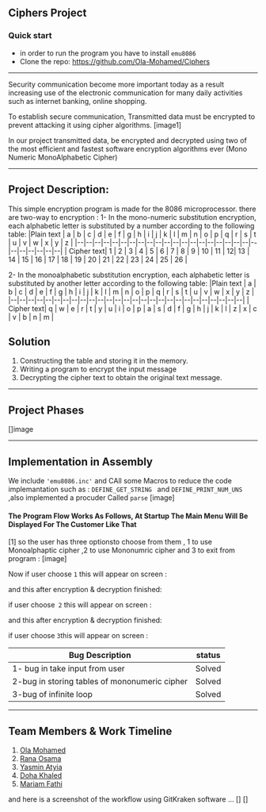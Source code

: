
## Ciphers Project


### Quick start

- in order to run the program you have to install `emu8086`
- Clone the repo: https://github.com/Ola-Mohamed/Ciphers

____________________________________________________________________________________
 Security communication become more important today as a result increasing use of the electronic communication for many daily activities such as internet banking, online shopping.

To establish secure communication, Transmitted data must be encrypted to prevent attacking it using cipher algorithms.
[image1]


In our project transmitted data, be encrypted and decrypted using two of the most efficient and fastest software encryption algorithms ever (Mono Numeric MonoAlphabetic Cipher)
____________________________________________________________________________________

## Project Description:
This simple encryption program is made for the 8086 microprocessor.
there are two-way to encryption :
1- In the mono-numeric substitution encryption, each alphabetic letter is substituted by a number according to the following table:
|Plain text  | a | b | c | d | e | f | g | h | i | j | k | l | m | n | o | p | q | r | s | t | u | v | w | x | y | z |
|--|--|--|--|--|--|--|--|--|--|--|--|--|--|--|--|--|--|--|--|--|--|--|--|--|--|--|
|  Cipher text| 1 | 2 | 3 | 4 | 5 | 6 | 7 | 8 | 9 | 10 | 11 | 12| 13 | 14 | 15 | 16 | 17 | 18 | 19 | 20 | 21 | 22 | 23 | 24 | 25 | 26 |

2- In the monoalphabetic substitution encryption, each alphabetic letter is substituted by another letter according to the following table:
|Plain text  | a | b | c | d | e | f | g | h | i | j | k | l | m | n | o | p | q | r | s | t | u | v | w | x | y | z |
|--|--|--|--|--|--|--|--|--|--|--|--|--|--|--|--|--|--|--|--|--|--|--|--|--|--|--|
|  Cipher text| q | w | e | r | t | y | u | i | o | p | a | s | d | f | g | h | j | k | l | z | x | c | v | b | n | m |

## Solution
1. Constructing the table and storing it in the memory.
2. Writing a program to encrypt the input message
3. Decrypting the cipher text to obtain the original text message.

____________________________________________________________________________________
## Project Phases
[]image

____________________________________________________________________________________
## Implementation in Assembly
We include `'emu8086.inc'` and CAll some Macros to reduce the code implemantation
such as : `DEFINE_GET_STRING `  and   `DEFINE_PRINT_NUM_UNS ` ,also implemented a procuder Called `parse` 
[image]


####  The Program Flow Works As Follows, At Startup The Main Menu Will Be Displayed For The Customer Like That
[1]
so the user has three optionsto choose from them , 1 to use Monoalphaptic cipher ,2 to use Mononumric cipher and 3 to exit from program :
[image]

Now if user choose `1` this will appear on screen :



and this after encryption & decryption finished:



 if user choose` 2` this will appear on screen :



and this after encryption & decryption finished:


 if user choose ` 3 `this will appear on screen :
 
 
 
| Bug Description | status |
| --- | --- |
| 1- bug in take input from user | Solved |
| 2-bug in storing tables of mononumeric cipher   |  Solved |
| 3-bug of infinite loop        |  Solved |


____________________________________________________________________________________
## Team Members & Work Timeline
 1. [Ola Mohamed](https://github.com/Ola-Mohamed)
 2. [Rana Osama](https://github.com/RanaUsama20)
 3. [Yasmin Atyia](https://github.com/yasmin-attia)
 4. [Doha Khaled](https://github.com/dohakhaled33)
 5. [Mariam Fathi](https://github.com/Mariam-Fathi)
 
and here is a screenshot of the workflow using GitKraken software ...
[]
[]
















  








